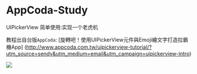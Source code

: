 # AppCoda-Study


UIPickerView 简单使用:实现一个老虎机

教程出自台版`AppCoda`: [旋轉吧！使用UIPickerView元件與Emoji繪文字打造拉霸機App]
(http://www.appcoda.com.tw/uipickerview-tutorial/?utm_source=sendy&utm_medium=email&utm_campaign=uipickerview-intro)

![](https://github.com/949478479/AppCoda-Study/blob/master/SlotMachine-image/SlotMachine.gif)
